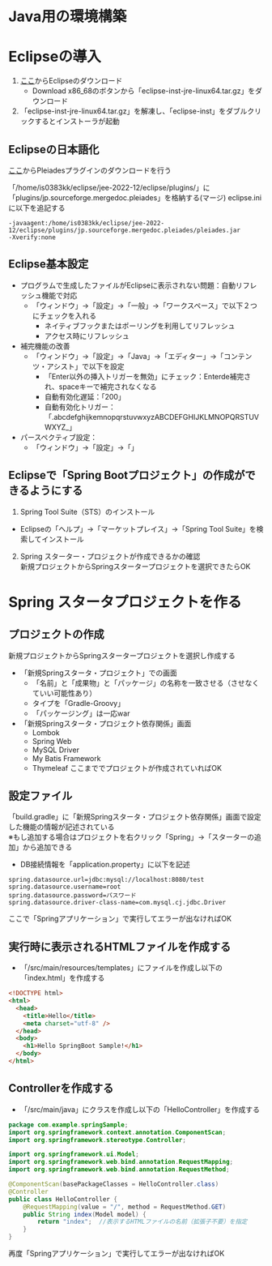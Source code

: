# Java用の環境構築

# Eclipseの導入  
1. [ここ](http://www.eclipse.org/downloads/)からEclipseのダウンロード  
    - Download x86_68のボタンから「eclipse-inst-jre-linux64.tar.gz」をダウンロード
2. 「eclipse-inst-jre-linux64.tar.gz」を解凍し、「eclipse-inst」をダブルクリックするとインストーラが起動 

## Eclipseの日本語化
[ここ](https://mergedoc.osdn.jp/)からPleiadesプラグインのダウンロードを行う  

「/home/is0383kk/eclipse/jee-2022-12/eclipse/plugins/」に「plugins/jp.sourceforge.mergedoc.pleiades」を格納する(マージ)
eclipse.iniに以下を追記する

```
-javaagent:/home/is0383kk/eclipse/jee-2022-12/eclipse/plugins/jp.sourceforge.mergedoc.pleiades/pleiades.jar
-Xverify:none
```

## Eclipse基本設定
- プログラムで生成したファイルがEclipseに表示されない問題：自動リフレッシュ機能で対応
    - 「ウィンドウ」->「設定」->「一般」->「ワークスペース」で以下２つにチェックを入れる    
        - ネイティブフックまたはポーリングを利用してリフレッシュ  
        - アクセス時にリフレッシュ  
- 補完機能の改善
    - 「ウィンドウ」->「設定」->「Java」->「エディター」->「コンテンツ・アシスト」で以下を設定
        - 「Enter以外の挿入トリガーを無効」にチェック：Enterde補完され、spaceキーで補完されなくなる 
        - 自動有効化遅延：「200」
        - 自動有効化トリガー：「.abcdefghijkemnopqrstuvwxyzABCDEFGHIJKLMNOPQRSTUVWXYZ_」
- パースペクティブ設定：
    - 「ウィンドウ」->「設定」->「」

## Eclipseで「Spring Bootプロジェクト」の作成ができるようにする  
1. Spring Tool Suite（STS）のインストール  
  - Eclipseの「ヘルプ」->「マーケットプレイス」->「Spring Tool Suite」を検索してインストール  
2. Spring スターター・プロジェクトが作成できるかの確認  
新規プロジェクトからSpringスタータープロジェクトを選択できたらOK

# Spring スタータプロジェクトを作る
## プロジェクトの作成
新規プロジェクトからSpringスタータープロジェクトを選択し作成する  
- 「新規Springスタータ・プロジェクト」での画面
  - 「名前」と「成果物」と「パッケージ」の名称を一致させる（させなくていい可能性あり）
  - タイプを「Gradle-Groovy」
  - 「パッケージング」は一応war
- 「新規Springスタータ・プロジェクト依存関係」画面
  - Lombok
  - Spring Web
  - MySQL Driver
  - My Batis Framework
  - Thymeleaf
ここまででプロジェクトが作成されていればOK  

## 設定ファイル
「build.gradle」に「新規Springスタータ・プロジェクト依存関係」画面で設定した機能の情報が記述されている  
※もし追加する場合はプロジェクトを右クリック「Spring」->「スターターの追加」から追加できる  
- DB接続情報を「application.property」に以下を記述
```
spring.datasource.url=jdbc:mysql://localhost:8080/test
spring.datasource.username=root
spring.datasource.password=パスワード
spring.datasource.driver-class-name=com.mysql.cj.jdbc.Driver
```
ここで「Springアプリケーション」で実行してエラーが出なければOK  

## 実行時に表示されるHTMLファイルを作成する  
- 「/src/main/resources/templates」にファイルを作成し以下の「index.html」を作成する  
```html
<!DOCTYPE html>
<html>
  <head>
    <title>Hello</title>
    <meta charset="utf-8" />
  </head>
  <body>
    <h1>Hello SpringBoot Sample!</h1>
  </body>
</html>

```
## Controllerを作成する  
- 「/src/main/java」にクラスを作成し以下の「HelloController」を作成する  
```java
package com.example.springSample;
import org.springframework.context.annotation.ComponentScan;
import org.springframework.stereotype.Controller;

import org.springframework.ui.Model;
import org.springframework.web.bind.annotation.RequestMapping;
import org.springframework.web.bind.annotation.RequestMethod;

@ComponentScan(basePackageClasses = HelloController.class)
@Controller
public class HelloController {
    @RequestMapping(value = "/", method = RequestMethod.GET)
    public String index(Model model) {
        return "index";  //表示するHTMLファイルの名前（拡張子不要）を指定
    }       
}
```
再度「Springアプリケーション」で実行してエラーが出なければOK 
